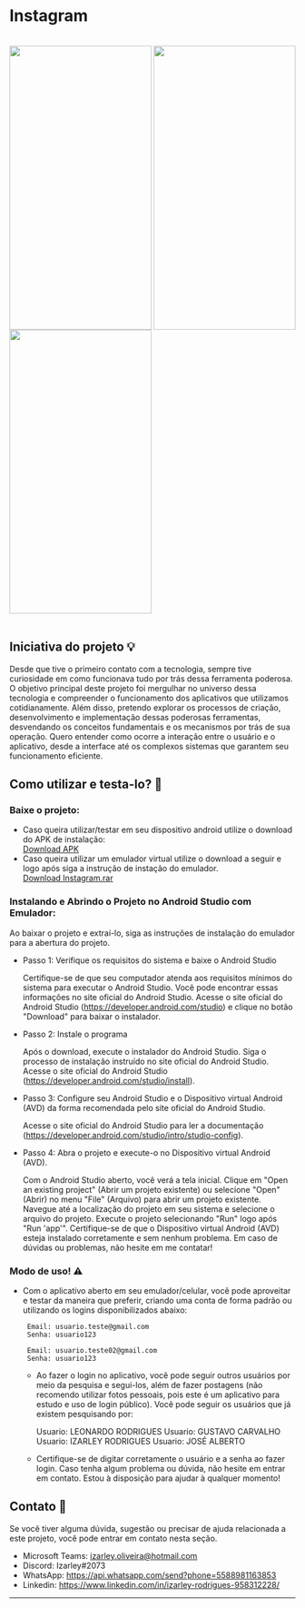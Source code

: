 # Instagram
<br>
<img align="center" height="500" width="250" src="https://github.com/devizarley/Projects-Mobile/assets/96016937/d89f81fd-9100-497e-abbb-68ea61aa069e" />
<img align="center" height="500" width="250" src="https://github.com/devizarley/Projects-Mobile/assets/96016937/09177c33-768b-4294-9984-9b3f58c17e46" />
<img align="center" height="500" width="250" src="https://github.com/devizarley/Projects-Mobile/assets/96016937/54b44ce1-17ee-4a70-9b1d-ebefb5d751d2" />
<br><br>

## Iniciativa do projeto 💡

Desde que tive o primeiro contato com a tecnologia, sempre tive curiosidade em como funcionava tudo por trás dessa ferramenta poderosa. O objetivo principal deste projeto foi mergulhar no universo dessa tecnologia e compreender o funcionamento dos aplicativos que utilizamos cotidianamente. Além disso, pretendo explorar os processos de criação, desenvolvimento e implementação dessas poderosas ferramentas, desvendando os conceitos fundamentais e os mecanismos por trás de sua operação. Quero entender como ocorre a interação entre o usuário e o aplicativo, desde a interface até os complexos sistemas que garantem seu funcionamento eficiente.

## Como utilizar e testa-lo? 🤔

   ### Baixe o projeto:
   * Caso queira utilizar/testar em seu dispositivo android utilize o download do APK de instalação:<br>
      [Download APK](https://drive.google.com/file/d/1cNxIxviqqaeyX5Q_6vGwbEiloXX1Lu8x/view?usp=sharing)
   * Caso queira utilizar um emulador virtual utilize o download a seguir e logo após siga a instrução de instação do emulador.<br>
      [Download Instagram.rar](https://drive.google.com/file/d/11xiHrvs7Mqe0NLgkOfFIuJtSY8nK944B/view?usp=sharing)

   ### Instalando e Abrindo o Projeto no Android Studio com Emulador:
   Ao baixar o projeto e extraí-lo, siga as instruções de instalação do emulador para a abertura do projeto.

  * Passo 1: Verifique os requisitos do sistema e baixe o Android Studio

    Certifique-se de que seu computador atenda aos requisitos mínimos do sistema para executar o Android Studio. Você pode encontrar essas informações no site oficial do Android Studio. Acesse o site oficial do Android Studio (https://developer.android.com/studio) e clique no botão "Download" para baixar o instalador.

  * Passo 2: Instale o programa

    Após o download, execute o instalador do Android Studio. Siga o processo de instalação instruído no site oficial do Android Studio. Acesse o site oficial do Android Studio (https://developer.android.com/studio/install).

  * Passo 3: Configure seu Android Studio e o Dispositivo virtual Android (AVD) da forma recomendada pelo site oficial do Android Studio.

    Acesse o site oficial do Android Studio para ler a documentação (https://developer.android.com/studio/intro/studio-config).

  * Passo 4: Abra o projeto e execute-o no Dispositivo virtual Android (AVD).

    Com o Android Studio aberto, você verá a tela inicial. Clique em "Open an existing project" (Abrir um projeto existente) ou selecione "Open" (Abrir) no menu "File" (Arquivo) para abrir um projeto existente. Navegue até a localização do projeto em seu sistema e selecione o arquivo do projeto. Execute o projeto selecionando "Run" logo após "Run 'app'". Certifique-se de que o Dispositivo virtual Android (AVD) esteja instalado corretamente e sem nenhum problema. Em caso de dúvidas ou problemas, não hesite em me contatar!
    
   ### Modo de uso! ⚠
   * Com o aplicativo aberto em seu emulador/celular, você pode aproveitar e testar da maneira que preferir, criando uma conta de forma padrão ou utilizando os logins disponibilizados abaixo:

          Email: usuario.teste@gmail.com
          Senha: usuario123      
          
          Email: usuario.teste02@gmail.com
          Senha: usuario123
          
      * Ao fazer o login no aplicativo, você pode seguir outros usuários por meio da pesquisa e segui-los, além de fazer postagens (não recomendo utilizar fotos pessoais, pois este é um aplicativo para estudo e uso de login público).
      Você pode seguir os usuários que já existem pesquisando por:
            
           Usuario: LEONARDO RODRIGUES
           Usuario: GUSTAVO CARVALHO
           Usuario: IZARLEY RODRIGUES
           Usuario: JOSÉ ALBERTO
  
      * Certifique-se de digitar corretamente o usuário e a senha ao fazer login. Caso tenha algum problema ou dúvida, não hesite em entrar em contato. Estou à disposição para ajudar à qualquer momento!

## Contato 💭

Se você tiver alguma dúvida, sugestão ou precisar de ajuda relacionada a este projeto, você pode entrar em contato nesta seção.

* Microsoft Teams: [izarley.oliveira@hotmail.com](https://teams.live.com/l/invite/FAA-mtkaaMnD6zXiAI)
* Discord: Izarley#2073
* WhatsApp: https://api.whatsapp.com/send?phone=5588981163853
* Linkedin: https://www.linkedin.com/in/izarley-rodrigues-958312228/

---

